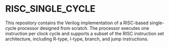 # RISC_SINGLE_CYCLE
This repository contains the Verilog implementation of a RISC-based single-cycle processor designed from scratch. The processor executes one instruction per clock cycle and supports a subset of the RISC instruction set architecture, including R-type, I-type, branch, and jump instructions.
